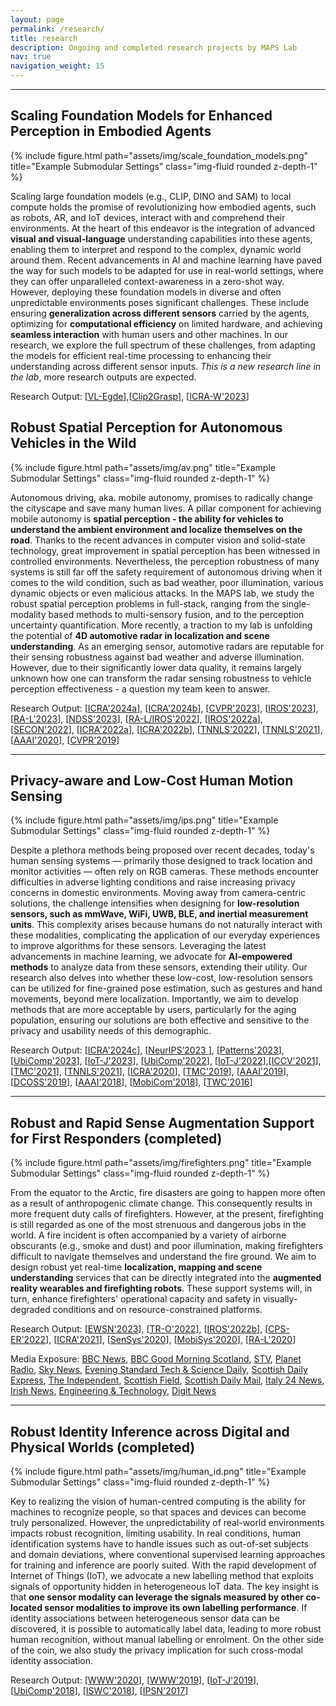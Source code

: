 ```yaml
---
layout: page
permalink: /research/
title: research
description: Ongoing and completed research projects by MAPS Lab
nav: true
navigation_weight: 15
---
```


---
## **Scaling Foundation Models for Enhanced Perception in Embodied Agents**

<div class="row justify-content-sm-center">
    <div class="col-sm mt-3 mt-md-0">
        {% include figure.html path="assets/img/scale_foundation_models.png" title="Example Submodular Settings" class="img-fluid rounded z-depth-1" %}
    </div>
</div>

Scaling large foundation models (e.g., CLIP, DINO and SAM) to local compute holds the promise of revolutionizing how embodied agents, such as robots, AR, and IoT devices, interact with and comprehend their environments. At the heart of this endeavor is the integration of advanced **visual and visual-language** understanding capabilities into these agents, enabling them to interpret and respond to the complex, dynamic world around them. Recent advancements in AI and machine learning have paved the way for such models to be adapted for use in real-world settings, where they can offer unparalleled context-awareness in a zero-shot way. However, deploying these foundation models in diverse and often unpredictable environments poses significant challenges. These include ensuring **generalization across different sensors** carried by the agents, optimizing for **computational efficiency** on limited hardware, and achieving **seamless interaction** with human users and other machines. In our research, we explore the full spectrum of these challenges, from adapting the models for efficient real-time processing to enhancing their understanding across different sensor inputs. *This is a new research line in the lab*, more research outputs are expected. 

Research Output: [<a href="https://arxiv.org/abs/2403.04908">VL-Egde</a>],[<a href="https://tsagkas.github.io/click2grasp/">Clip2Grasp</a>], [<a href="https://tsagkas.github.io/vl-fields/">ICRA-W'2023</a>]


## **Robust Spatial Perception for Autonomous Vehicles in the Wild**

<div class="row justify-content-sm-center">
    <div class="col-sm mt-3 mt-md-0">
        {% include figure.html path="assets/img/av.png" title="Example Submodular Settings" class="img-fluid rounded z-depth-1" %}
    </div>
</div>

Autonomous driving, aka. mobile autonomy, promises to radically change the cityscape and save many human lives. A pillar component for achieving mobile autonomy is **spatial perception - the ability for vehicles to understand the ambient environment and localize themselves on the road**. Thanks to the recent advances in computer vision and solid-state technology, great improvement in spatial perception has been witnessed in controlled environments. Nevertheless, the perception robustness of many systems is still far off the safety requirement of autonomous driving when it comes to the wild condition, such as bad weather, poor illumination, various dynamic objects or even malicious attacks. In the MAPS lab, we study the robust spatial perception problems in full-stack, ranging from the single-modality based methods to multi-sensory fusion, and to the perception uncertainty quantification. More recently, a traction to my lab is unfolding the potential of **4D automotive radar in localization and scene understanding**. As an emerging sensor, automotive radars are reputable for their sensing robustness against bad weather and adverse illumination. However, due to their significantly lower data quality, it remains largely unknown how one can transform the radar sensing robustness to vehicle perception effectiveness - a question my team keen to answer. 

Research Output: [<a href="https://arxiv.org/abs/2309.09737">ICRA'2024a</a>], [<a href="https://arxiv.org/abs/2309.17336">ICRA'2024b</a>], [<a href="https://toytiny.github.io/publication/23-cmflow-cvpr/index.html">CVPR'2023</a>], [<a href="https://arxiv.org/abs/2112.02469">IROS'2023</a>], [<a href="http://arxiv.org/abs/2209.14602">RA-L'2023</a>], [<a href="https://www.research.ed.ac.uk/en/publications/metawave-attacking-mmwave-sensing-with-meta-material-enhanced-tag">NDSS'2023</a>], [<a href="https://arxiv.org/abs/2203.01137">RA-L/IROS'2022</a>], [<a href="https://arxiv.org/abs/2203.01851">IROS'2022a</a>], [<a href="https://www.pure.ed.ac.uk/ws/portalfiles/portal/289946438/Pedestrian_Liveness_LI_DOA18072022_AFV.pdf">SECON'2022</a>], [<a href="https://intranet.csc.liv.ac.uk/~ramdrop/autoplace.html">ICRA'2022a</a>], [<a href="https://qqqgpe.github.io/2022-02-11/DC-Loc">ICRA'2022b</a>], [<a href="https://arxiv.org/abs/1912.13077">TNNLS'2022</a>], [<a href="https://arxiv.org/pdf/1908.03918.pdf">TNNLS'2021</a>], [<a href="http://arxiv.org/abs/1909.03557">AAAI'2020</a>], [<a href="http://openaccess.thecvf.com/content_CVPR_2019/html/Chen_Selective_Sensor_Fusion_for_Neural_Visual-Inertial_Odometry_CVPR_2019_paper.html">CVPR'2019</a>]

---
## **Privacy-aware and Low-Cost Human Motion Sensing**

<div class="row justify-content-sm-center">
    <div class="col-sm mt-3 mt-md-0">
        {% include figure.html path="assets/img/ips.png" title="Example Submodular Settings" class="img-fluid rounded z-depth-1" %}
    </div>
</div>

Despite a plethora methods being proposed over recent decades, today's human sensing systems — primarily those designed to track location and monitor activities — often rely on RGB cameras. These methods encounter difficulties in adverse lighting conditions and raise increasing privacy concerns in domestic environments. Moving away from camera-centric solutions, the challenge intensifies when designing for **low-resolution sensors, such as mmWave, WiFi, UWB, BLE, and inertial measurement units**. This complexity arises because humans do not naturally interact with these modalities, complicating the application of our everyday experiences to improve algorithms for these sensors. Leveraging the latest advancements in machine learning, we advocate for **AI-empowered methods** to analyze data from these sensors, extending their utility. Our research also delves into whether these low-cost, low-resolution sensors can be utilized for fine-grained pose estimation, such as gestures and hand movements, beyond mere localization. Importantly, we aim to develop methods that are more acceptable by users, particularly for the aging population, ensuring our solutions are both effective and sensitive to the privacy and usability needs of this demographic.

Research Output: [<a href="https://arxiv.org/abs/2311.10601">ICRA'2024c</a>], [<a href="https://arxiv.org/abs/2305.10345">NeurIPS’2023
</a>], [<a href="http://arxiv.org/abs/2207.07859">Patterns'2023</a>], [<a href="https://www.pure.ed.ac.uk/ws/portalfiles/portal/327349383/Human_Parsing_WANG_DOA20012023_AFV_CC_BY.pdf">UbiComp'2023</a>], [<a href="http://arxiv.org/abs/2111.03976">IoT-J'2023</a>], [<a href="https://arxiv.org/pdf/2207.07896.pdf">UbiComp'2022</a>], [<a href="https://arxiv.org/pdf/2208.14326.pdf">IoT-J'2022</a>],[<a href="https://arxiv.org/abs/2103.01055">ICCV'2021</a>], [<a href="https://ieeexplore.ieee.org/document/8937008">TMC'2021</a>], [<a href="https://ieeexplore.ieee.org/document/9547669">TNNLS'2021</a>], [<a href="https://doi.org/10.1109/ICRA40945.2020.9197437">ICRA'2020</a>], [<a href="https://ieeexplore.ieee.org/document/8402111">TMC'2019</a>], [<a href="https://doi.org/10.1609/aaai.v33i01.33018009">AAAI'2019</a>], [<a href="https://doi.org/10.1109/DCOSS.2019.00028">DCOSS'2019</a>], [<a href="http://arxiv.org/abs/1802.02209">AAAI'2018</a>], [<a href="http://www.cs.ox.ac.uk/files/10769/%5BMobiCom2018%5Demr_slam.pdf">MobiCom'2018</a>], [<a href="https://doi.org/10.1109/TWC.2015.2487963">TWC'2016</a>]

---
## **Robust and Rapid Sense Augmentation Support for First Responders (completed)**

<div class="row justify-content-sm-center">
    <div class="col-sm mt-3 mt-md-0">
        {% include figure.html path="assets/img/firefighters.png" title="Example Submodular Settings" class="img-fluid rounded z-depth-1" %}
    </div>
</div>
<!-- <div class="caption">
    Example Submodular Settings
</div> -->

From the equator to the Arctic, fire disasters are going to happen more often as a result of anthropogenic climate change. This consequently results in more frequent duty calls of firefighters. However, at the present, firefighting is still regarded as one of the most strenuous and dangerous jobs in the world. A fire incident is often accompanied by a variety of airborne obscurants (e.g., smoke and dust) and poor illumination, making firefighters difficult to navigate themselves and understand the fire ground. We aim to design robust yet real-time **localization, mapping and scene understanding** services that can be directly integrated into the **augmented reality wearables and firefighting robots**. These support systems will, in turn, enhance firefighters' operational capacity and safety in visually-degraded conditions and on resource-constrained platforms.

Research Output: [<a href="https://arxiv.org/abs/2307.03623">EWSN'2023</a>], [<a href="https://arxiv.org/abs/2104.07196">TR-O'2022</a>], [<a href="https://arxiv.org/abs/2206.01589">IROS'2022b</a>], [<a href="https://arxiv.org/pdf/2112.05665.pdf">CPS-ER'2022</a>], [<a href="https://ieeexplore.ieee.org/document/9561738">ICRA'2021</a>], [<a href="https://arxiv.org/abs/2006.02266">SenSys'2020</a>], [<a href="https://arxiv.org/abs/1911.00398">MobiSys'2020</a>], [<a href="https://ieeexplore.ieee.org/document/8968430">RA-L'2020</a>]

Media Exposure: [BBC News](https://www.bbc.co.uk/news/av/uk-scotland-63075749), [BBC Good
 Morning Scotland](https://www.bbc.co.uk/sounds/play/m001cg5x), [STV](http://www.pressdata.co.uk/viewbroadcast.asp?a_id=27804277), [Planet Radio](https://planetradio.co.uk/borders/local/news/firefighters-smart-helmets-heriot-watt/), [Sky News](http://www.pressdata.co.uk/viewbroadcast.asp?a_id=27806734), [Evening
 Standard Tech & Science Daily](https://podcasts.apple.com/gb/podcast/ai-smart-helmets-give-firefighters-superhero-ability/id1516299890?i=1000580906865), [Scottish
 Daily Express](https://www.scottishdailyexpress.co.uk/news/scottish-news/firefighters-could-soon-smart-helmets-28099105), [The Independent](https://www.independent.co.uk/news/uk/experts-scotland-edinburgh-innovation-university-of-edinburgh-b2176943.html), [Scottish
 Field](https://www.scottishfield.co.uk/living/firefighters-get-hi-tech-help-from-robotarium/), [Scottish Daily Mail](https://www.scottishdailyexpress.co.uk/news/scottish-news/firefighters-could-soon-smart-helmets-28099105), [Italy
 24 News](https://news.italy-24.com/trends/115673/Helmets-with-artificial-intelligence-to-help-firefighters.html), [Irish
 News](https://www.irishnews.com/magazine/technology/2022/09/28/news/firefighters_could_soon_have_smart_helmets_to_help_locate_blaze_victims-2842709/), [Engineering
 & Technology](https://eandt.theiet.org/content/articles/2022/09/smart-helmets-could-help-firefighters-locate-blaze-victims/), [Digit
 News](https://www.digit.fyi/scots-firefighters-national-robotarium-smart-helmet/)


---
## **Robust Identity Inference across Digital and Physical Worlds (completed)**

<div class="row justify-content-sm-center">
    <div class="col-sm mt-3 mt-md-0">
        {% include figure.html path="assets/img/human_id.png" title="Example Submodular Settings" class="img-fluid rounded z-depth-1" %}
    </div>
</div>

Key to realizing the vision of human-centred computing is the ability for machines to recognize people, so that spaces and devices can become truly personalized. However, the unpredictability of real-world environments impacts robust recognition, limiting usability. In real conditions, human identification systems have to handle issues such as out-of-set subjects and domain deviations, where conventional supervised learning approaches for training and inference are poorly suited. With the rapid development of Internet of Things (IoT), we advocate a new labelling method that exploits signals of opportunity hidden in heterogeneous IoT data. The key insight is that **one sensor modality can leverage the signals measured by other co-located sensor modalities to improve its own labelling performance**. If identity associations between heterogeneous sensor data can be discovered, it is possible to automatically label data, leading to more robust human recognition, without manual labelling or enrolment. On the other side of the coin, we also study the privacy implication for such cross-modal identity association.

Research Output: [<a href="https://arxiv.org/abs/2001.08211">WWW'2020</a>], [<a href="https://arxiv.org/abs/1908.09002">WWW'2019</a>], [<a href="https://ieeexplore.ieee.org/document/8755294">IoT-J'2019</a>], [<a href="https://arxiv.org/abs/1912.04836">UbiComp'2018</a>], [<a href="https://dl.acm.org/doi/10.1145/3267242.3267252">ISWC'2018</a>], [<a href="https://dl.acm.org/doi/10.1145/3055031.3055073">IPSN'2017</a>]